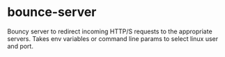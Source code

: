 bounce-server
=============

Bouncy server to redirect incoming HTTP/S requests to the appropriate servers.  Takes env variables or command line params to select linux user and port.
